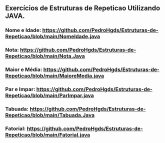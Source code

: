 ## Exercícios de Estruturas de Repeticao Utilizando JAVA.

### Nome e Idade:  https://github.com/PedroHgds/Estruturas-de-Repeticao/blob/main/NomeIdade.java
### Nota: https://github.com/PedroHgds/Estruturas-de-Repeticao/blob/main/Nota.Java
### Maior e Média: https://github.com/PedroHgds/Estruturas-de-Repeticao/blob/main/MaioreMedia.java
### Par e Impar: https://github.com/PedroHgds/Estruturas-de-Repeticao/blob/main/ParImpar.java
### Tabuada: https://github.com/PedroHgds/Estruturas-de-Repeticao/blob/main/Tabuada.Java
### Fatorial: https://github.com/PedroHgds/Estruturas-de-Repeticao/blob/main/Fatorial.java

